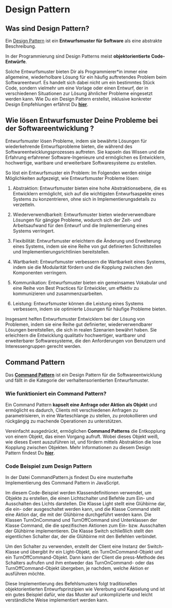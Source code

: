 # Design Pattern

## Was sind Design Pattern?

Ein [Design Pattern](https://rock-the-prototype.com/software-architektur/design-pattern/) ist ein **Entwurfsmuster für Software** als eine abstrakte Beschreibung. 

In der Programmierung sind Design Patterns meist **objektorientierte Code-Entwürfe**.

Solche Entwurfsmuster bieten Dir als Programmierer*in immer eine allgemeine, wiederholbare Lösung für ein häufig auftretendes Problem beim Softwareentwurf. Es handelt sich dabei nicht um ein bestimmtes Stück Code, sondern vielmehr um eine Vorlage oder einen Entwurf, der in verschiedenen Situationen zur Lösung ähnlicher Probleme eingesetzt werden kann.
Wie Du ein Design Pattern erstellst, inklusive konkreter Design Empfehlungen erfährst Du **[hier](https://rock-the-prototype.com/software-architektur/design-pattern/)**.

## Wie lösen Entwurfsmuster Deine Probleme bei der Softwareentwicklung ?

Entwurfsmuster lösen Probleme, indem sie bewährte Lösungen für wiederkehrende Entwurfsprobleme bieten, die während des Softwareentwicklungsprozesses auftreten. Sie kapseln das Wissen und die Erfahrung erfahrener Software-Ingenieure und ermöglichen es Entwicklern, hochwertige, wartbare und erweiterbare Softwaresysteme zu erstellen.

So löst ein Entwurfsmuster ein Problem:
Im Folgenden werden einige Möglichkeiten aufgezeigt, wie Entwurfsmuster Probleme lösen:

1. Abstraktion: Entwurfsmuster bieten eine hohe Abstraktionsebene, die es Entwicklern ermöglicht, sich auf die wichtigsten Entwurfsaspekte eines Systems zu konzentrieren, ohne sich in Implementierungsdetails zu verzetteln.

2. Wiederverwendbarkeit: Entwurfsmuster bieten wiederverwendbare Lösungen für gängige Probleme, wodurch sich der Zeit- und Arbeitsaufwand für den Entwurf und die Implementierung eines Systems verringert.

2. Flexibilität: Entwurfsmuster erleichtern die Änderung und Erweiterung eines Systems, indem sie eine Reihe von gut definierten Schnittstellen und Implementierungsrichtlinien bereitstellen.

3. Wartbarkeit: Entwurfsmuster verbessern die Wartbarkeit eines Systems, indem sie die Modularität fördern und die Kopplung zwischen den Komponenten verringern.

4. Kommunikation: Entwurfsmuster bieten ein gemeinsames Vokabular und eine Reihe von Best Practices für Entwickler, um effektiv zu kommunizieren und zusammenzuarbeiten.

5. Leistung: Entwurfsmuster können die Leistung eines Systems verbessern, indem sie optimierte Lösungen für häufige Probleme bieten.

Insgesamt helfen Entwurfsmuster Entwicklern bei der Lösung von Problemen, indem sie eine Reihe gut definierter, wiederverwendbarer Lösungen bereitstellen, die sich in realen Szenarien bewährt haben. Sie erleichtern die Entwicklung qualitativ hochwertiger, wartbarer und erweiterbarer Softwaresysteme, die den Anforderungen von Benutzern und Interessengruppen gerecht werden.

## Command Pattern

Das **[Command Pattern](https://rock-the-prototype.com/software-architektur/command-pattern/)** ist ein Design Pattern für die Softwareentwicklung und fällt in die Kategorie der verhaltensorientierten Entwurfsmuster.

### Wie funktioniert ein Command Pattern?

Ein Command Pattern **kapselt eine Anfrage oder Aktion als Objekt** und ermöglicht es dadurch, Clients mit verschiedenen Anfragen zu parametrisieren, in eine Warteschlange zu stellen, zu protokollieren und rückgängig zu machende Operationen zu unterstützen.

Vereinfacht ausgedrückt, ermöglichen **Command Patterns** die Entkopplung von einem Objekt, das einen Vorgang aufruft. Wobei dieses Objekt weiß, wie dieses Event auszuführen ist, und fördern mittels Abstraktion die lose Kopplung zwischen Objekten.
Mehr Informationen zu diesem Design Pattern findest Du **[hier](https://rock-the-prototype.com/software-architektur/command-pattern/)**.

### Code Beispiel zum Design Pattern
In der Datei CommandPattern.js findest Du eine musterhafte Implementierung des Command Pattern in JavaScript.

Im diesem Code-Beispiel werden Klassendefinitionen verwendet, um Objekte zu erstellen, die einen Lichtschalter und Befehle zum Ein- und Ausschalten des Lichts darstellen. Die Klasse Light stellt eine Glühbirne dar, die ein- oder ausgeschaltet werden kann, und die Klasse Command stellt eine Aktion dar, die mit der Glühbirne durchgeführt werden kann. Die Klassen TurnOnCommand und TurnOffCommand sind Unterklassen der Klasse Command, die die spezifischen Aktionen zum Ein- bzw. Ausschalten der Glühbirne implementieren. Die Klasse Switch schließlich stellt den eigentlichen Schalter dar, der die Glühbirne mit den Befehlen verbindet.

Um den Schalter zu verwenden, erstellt der Client eine Instanz der Switch-Klasse und übergibt ihr ein Light-Objekt, ein TurnOnCommand-Objekt und ein TurnOffCommand-Objekt. Dann kann der Client die press-Methode des Schalters aufrufen und ihm entweder das TurnOnCommand- oder das TurnOffCommand-Objekt übergeben, je nachdem, welche Aktion er ausführen möchte.

Diese Implementierung des Befehlsmusters folgt traditionellen objektorientierten Entwurfsprinzipien wie Vererbung und Kapselung und ist ein gutes Beispiel dafür, wie das Muster auf unkomplizierte und leicht verständliche Weise implementiert werden kann.